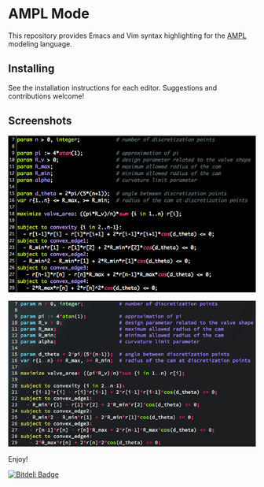 # AMPL Mode

This repository provides Emacs and Vim syntax highlighting for the [AMPL](http://www.ampl.com) modeling language.

## Installing

See the installation instructions for each editor. Suggestions and contributions welcome!

## Screenshots

![Aquamacs 2.5 with Molokai Theme](sshots/emacs.png?raw=true)

![Vim 7.4 in iTerm2 with Molokai Theme](sshots/vim.png?raw=true)

Enjoy!


[![Bitdeli Badge](https://d2weczhvl823v0.cloudfront.net/dpo/ampl-mode/trend.png)](https://bitdeli.com/free "Bitdeli Badge")

